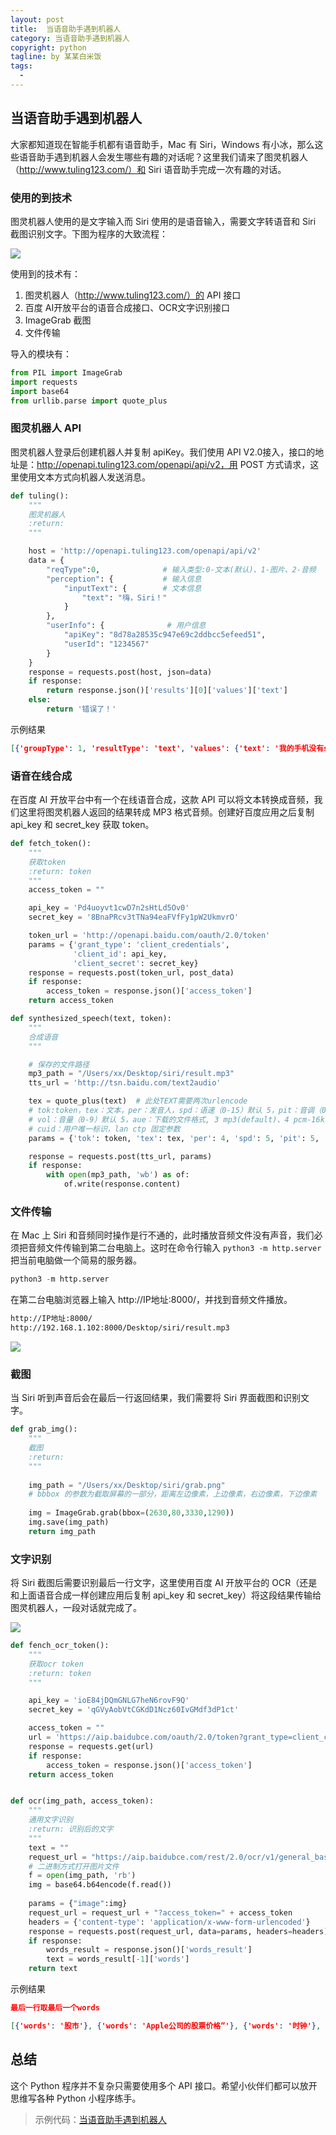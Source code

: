 ```yaml
---
layout: post     
title:  当语音助手遇到机器人                 
category: 当语音助手遇到机器人
copyright: python                           
tagline: by 某某白米饭           
tags: 
  - 
---
```


## 当语音助手遇到机器人

大家都知道现在智能手机都有语音助手，Mac 有 Siri，Windows 有小冰，那么这些语音助手遇到机器人会发生哪些有趣的对话呢？这里我们请来了图灵机器人（http://www.tuling123.com/）和 Siri 语音助手完成一次有趣的对话。

### 使用的到技术

图灵机器人使用的是文字输入而 Siri 使用的是语音输入，需要文字转语音和 Siri 截图识别文字。下图为程序的大致流程：
<!--more-->
![](http://www.justdopython.com/assets/images/2020/siri/process.png)

使用到的技术有：

1. 图灵机器人（http://www.tuling123.com/）的 API 接口
2. 百度 AI开放平台的语音合成接口、OCR文字识别接口
3. ImageGrab 截图
4. 文件传输

导入的模块有：

```python
from PIL import ImageGrab
import requests
import base64
from urllib.parse import quote_plus
```
### 图灵机器人 API

图灵机器人登录后创建机器人并复制 apiKey。我们使用 API V2.0接入，接口的地址是：http://openapi.tuling123.com/openapi/api/v2，用 POST 方式请求，这里使用文本方式向机器人发送消息。

```python
def tuling():
    """
    图灵机器人
    :return:
    """

    host = 'http://openapi.tuling123.com/openapi/api/v2'
    data = {
        "reqType":0,              # 输入类型:0-文本(默认)、1-图片、2-音频
        "perception": {           # 输入信息
            "inputText": {        # 文本信息
                "text": "嗨，Siri！"
            }
        },
        "userInfo": {              # 用户信息
            "apiKey": "8d78a28535c947e69c2ddbcc5efeed51",
            "userId": "1234567"
        }
    }
    response = requests.post(host, json=data)
    if response:
        return response.json()['results'][0]['values']['text']
    else:
        return '错误了！'
```

示例结果

```json
[{'groupType': 1, 'resultType': 'text', 'values': {'text': '我的手机没有siri'}}]
```

### 语音在线合成

在百度 AI 开放平台中有一个在线语音合成，这款 API 可以将文本转换成音频，我们这里将图灵机器人返回的结果转成 MP3 格式音频。创建好百度应用之后复制 api_key 和 secret_key 获取 token。

```python
def fetch_token():
    """
    获取token
    :return: token
    """
    access_token = ""

    api_key = 'Pd4uoyvt1cwD7n2sHtLd5Ov0'
    secret_key = '8BnaPRcv3tTNa94eaFVfFy1pW2UkmvrO'

    token_url = 'http://openapi.baidu.com/oauth/2.0/token'
    params = {'grant_type': 'client_credentials',
              'client_id': api_key,
              'client_secret': secret_key}
    response = requests.post(token_url, post_data)
    if response:
        access_token = response.json()['access_token']
    return access_token

def synthesized_speech(text, token):
    """
    合成语音
    """

    # 保存的文件路径
    mp3_path = "/Users/xx/Desktop/siri/result.mp3"
    tts_url = 'http://tsn.baidu.com/text2audio'

    tex = quote_plus(text)  # 此处TEXT需要两次urlencode
    # tok:token，tex：文本，per：发音人，spd：语速（0-15）默认 5，pit：音调（0-15）默认 5，
    # vol：音量（0-9）默认 5，aue：下载的文件格式, 3 mp3(default)、4 pcm-16k、5 pcm-8k、6 wav，
    # cuid：用户唯一标识，lan ctp 固定参数
    params = {'tok': token, 'tex': tex, 'per': 4, 'spd': 5, 'pit': 5, 'vol': 5, 'aue': 3, 'cuid': "pythonjishu", 'lan': 'zh', 'ctp': 1}

    response = requests.post(tts_url, params)
    if response:
        with open(mp3_path, 'wb') as of:
            of.write(response.content)
```

### 文件传输

在 Mac 上 Siri 和音频同时操作是行不通的，此时播放音频文件没有声音，我们必须把音频文件传输到第二台电脑上。这时在命令行输入 `python3 -m http.server` 把当前电脑做一个简易的服务器。

```python
python3 -m http.server
```

在第二台电脑浏览器上输入 http://IP地址:8000/，并找到音频文件播放。

```html
http://IP地址:8000/
http://192.168.1.102:8000/Desktop/siri/result.mp3
```

![](http://www.justdopython.com/assets/images/2020/siri/mp3.png)

### 截图

当 Siri 听到声音后会在最后一行返回结果，我们需要将 Siri 界面截图和识别文字。

```python
def grab_img():
    """
    截图
    :return:
    """
    
    img_path = "/Users/xx/Desktop/siri/grab.png"
    # bbbox 的参数为截取屏幕的一部分，距离左边像素，上边像素，右边像素，下边像素
    
    img = ImageGrab.grab(bbox=(2630,80,3330,1290))
    img.save(img_path)
    return img_path
```

### 文字识别

将 Siri 截图后需要识别最后一行文字，这里使用百度 AI 开放平台的 OCR（还是和上面语音合成一样创建应用后复制 api_key 和 secret_key）将这段结果传输给图灵机器人，一段对话就完成了。

![](http://www.justdopython.com/assets/images/2020/siri/siri.png)

```python
def fench_ocr_token():
    """
    获取ocr token
    :return: token
    """

    api_key = 'ioE84jDQmGNLG7heN6rovF9Q'
    secret_key = 'qGVyAobVtCGKdD1Ncz60IvGMdf3dP1ct'

    access_token = ""
    url = 'https://aip.baidubce.com/oauth/2.0/token?grant_type=client_credentials&client_id='+api_key+'&client_secret='+secret_key
    response = requests.get(url)
    if response:
        access_token = response.json()['access_token']
    return access_token


def ocr(img_path, access_token):
    """
    通用文字识别
    :return: 识别后的文字
    """
    text = ""
    request_url = "https://aip.baidubce.com/rest/2.0/ocr/v1/general_basic"
    # 二进制方式打开图片文件
    f = open(img_path, 'rb')
    img = base64.b64encode(f.read())
    
    params = {"image":img}
    request_url = request_url + "?access_token=" + access_token
    headers = {'content-type': 'application/x-www-form-urlencoded'}
    response = requests.post(request_url, data=params, headers=headers)
    if response:
        words_result = response.json()['words_result']
        text = words_result[-1]['words']
    return text
```

示例结果

```json
最后一行取最后一个words

[{'words': '股市'}, {'words': 'Apple公司的股票价格”'}, {'words': '时钟'}, {'words': '“柏林现在几点钟?”'}, {'words': '通讯录'}, {'words': '“秦葳住在哪里?”'}, {'words': '查找'}, {'words': '“我的 iPhone在哪里?'}, {'words': '备忘录'}, {'words': '“记下我午餐花了12块钱”'}, {'words': '网络搜索'}, {'words': '“上网查找北极熊”'}, {'words': '问与答'}, {'words': '公斤等于多少磅?”'}, {'words': '播客'}, {'words': '播放播客”'}, {'words': '密码'}, {'words': '“显示我的密码”'}, {'words': '嗨S'}, {'words': '嗨,Si很高兴见到你。'}]
```
## 总结

这个 Python 程序并不复杂只需要使用多个 API 接口。希望小伙伴们都可以放开思维写各种 Python 小程序练手。

> 示例代码：[当语音助手遇到机器人](https://github.com/JustDoPython/python-examples/tree/master/moumoubaimifan/siri)